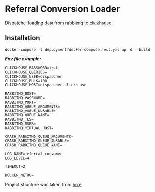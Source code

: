 Referral Conversion Loader
====
Dispatcher loading data from rabbitmq to clickhouse.

Installation
--
```go
docker-compose -f deployment/docker-compose.test.yml up -d --build
```

_**Env file example:**_
```.env
CLICKHOUSE_PASSWORD=test
CLICKHOUSE_QUERIES=
CLICKHOUSE_USER=dispatcher
CLICKHOUSE_BULK=100
CLICKHOUSE_HOST=dispatcher-clickhouse

RABBITMQ_HOST=
RABBITMQ_PASSWORD=
RABBITMQ_PORT=
RABBITMQ_QUEUE_ARGUMENTS=
RABBITMQ_QUEUE_DURABLE=
RABBITMQ_QUEUE_NAME=
RABBITMQ_TLS=
RABBITMQ_USER=
RABBITMQ_VIRTUAL_HOST=

CRASH_RABBITMQ_QUEUE_ARGUMENTS=
CRASH_RABBITMQ_QUEUE_DURABLE=
CRASH_RABBITMQ_QUEUE_NAME=

LOG_NAME=referral_consumer
LOG_LEVEL=4

TIMEOUT=2

DOCKER_NETRC=
```

Project structure was taken from [here](https://github.com/golang-standards/project-layout).